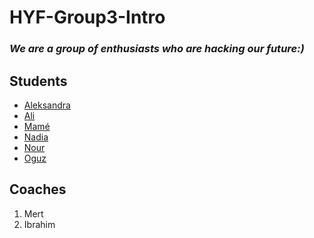 # HYF-Group3-Intro

### _We are a group of enthusiasts who are hacking our future:)_

## Students

* [Aleksandra](https://github.com/aleks2407/Info-about-me)
* [Ali](https://github.com/aleks2407/class-9-10/blob/master/student-bios/Abdulhamid_Ali.md)
* [Mamé](https://github.com/mametur/group-intro-9-10_3/blob/master/mame.md)
* [Nadia](https://github.com/aleks2407/class-9-10/blob/master/student-bios/ms-np.md)
* [Nour](https://github.com/aleks2407/class-9-10/blob/master/Nour.md)
* [Oguz](https://github.com/aleks2407/class-9-10/blob/master/student-bios/oguzkarademir.md)

## Coaches
1. Mert
2. Ibrahim

